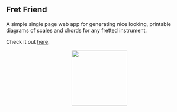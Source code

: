 ## Fret Friend

A simple single page web app for generating nice looking, printable diagrams of scales and chords for any fretted instrument.

Check it out [here](https://pamblam.github.io/Fret-Friend).

<center>
<img src='https://pamblam.github.io/Fret-Friend/assets/imgs/lute.jpg' height='150px' />
</center>